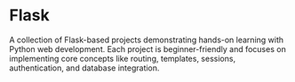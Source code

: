 # Flask
A collection of Flask-based projects demonstrating hands-on learning with Python web development. Each project is beginner-friendly and focuses on implementing core concepts like routing, templates, sessions, authentication, and database integration.
